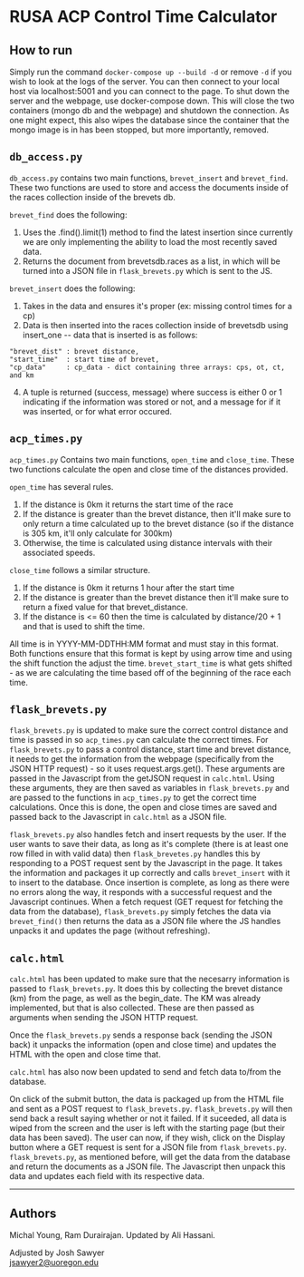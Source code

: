 # RUSA ACP Control Time Calculator

## **How to run**
Simply run the command `docker-compose up --build -d` or remove `-d` if you wish to look at the logs of the server. You can then connect to your local host via localhost:5001 and you can connect to the page. To shut down the server and the webpage, use docker-compose down. This will close the two containers (mongo db and the webpage) and shutdown the connection. As one might expect, this also wipes the database since the container that the mongo image is in has been stopped, but more importantly, removed.

## `db_access.py`
`db_access.py` contains two main functions, `brevet_insert` and `brevet_find`. These two functions are used to store and access the documents inside of the races collection inside of the brevets db.

`brevet_find` does the following:
1. Uses the .find().limit(1) method to find the latest insertion since currently we are only implementing the ability to load the most recently saved data.
2. Returns the document from brevetsdb.races as a list, in which will be turned into a JSON file in `flask_brevets.py` which is sent to the JS.

`brevet_insert` does the following:
1. Takes in the data and ensures it's proper (ex: missing control times for a cp)
2. Data is then inserted into the races collection inside of brevetsdb using insert_one -- data that is inserted is as follows:
```
"brevet_dist" : brevet distance,
"start_time"  : start time of brevet,
"cp_data"     : cp_data - dict containing three arrays: cps, ot, ct, and km
```
4. A tuple is returned (success, message) where success is either 0 or 1 indicating if the information was stored or not, and a message for if it was inserted, or for what error occured.


## `acp_times.py`
`acp_times.py` Contains two main functions, `open_time` and `close_time`. These two functions calculate the open and close time of the distances provided. 

`open_time` has several rules.
1. If the distance is 0km it returns the start time of the race
2. If the distance is greater than the brevet distance, then it'll make sure to only return a time calculated up to the brevet distance (so if the distance is 305 km, it'll only calculate for 300km)
3. Otherwise, the time is calculated using distance intervals with their associated speeds. 

`close_time` follows a similar structure.
1. If the distance is 0km it returns 1 hour after the start time
2. If the distance is greater than the brevet distance then it'll make sure to return a fixed value for that brevet_distance. 
3. If the distance is <= 60 then the time is calculated by distance/20 + 1 and that is used to shift the time. 

All time is in YYYY-MM-DDTHH:MM format and must stay in this format. Both functions ensure that this format is kept by using arrow time and using the shift function the adjust the time. `brevet_start_time` is what gets shifted - as we are calculating the time based off of the beginning of the race each time. 

## `flask_brevets.py`
`flask_brevets.py` is updated to make sure the correct control distance and time is passed in so `acp_times.py` can calculate the correct times. For `flask_brevets.py` to pass a control distance, start time and brevet distance, it needs to get the information from the webpage (specifically from the JSON HTTP request) - so it uses request.args.get(). These arguments are passed in the Javascript from the getJSON request in `calc.html`. Using these arguments, they are then saved as variables in `flask_brevets.py` and are passed to the functions in `acp_times.py` to get the correct time calculations. Once this is done, the open and close times are saved and passed back to the Javascript in `calc.html` as a JSON file.

`flask_brevets.py` also handles fetch and insert requests by the user. If the user wants to save their data, as long as it's complete (there is at least one row filled in with valid data) then `flask_brevetes.py` handles this by responding to a POST request sent by the Javascript in the page. It takes the information and packages it up correctly and calls `brevet_insert` with it to insert to the database. Once insertion is complete, as long as there were no errors along the way, it responds with a successful request and the Javascript continues. When a fetch request (GET request for fetching the data from the database), `flask_brevets.py` simply fetches the data via `brevet_find()` then returns the data as a JSON file where the JS handles unpacks it and updates the page (without refreshing). 

## `calc.html`
`calc.html` has been updated to make sure that the necesarry information is passed to `flask_brevets.py`. It does this by collecting the brevet distance (km) from the page, as well as the begin_date. The KM was already implemented, but that is also collected. These are then passed as arguments when sending the JSON HTTP request.
 
Once the `flask_brevets.py` sends a response back (sending the JSON back) it unpacks the information (open and close time) and updates the HTML with the open and close time that. 

`calc.html` has also now been updated to send and fetch data to/from the database.

On click of the submit button, the data is packaged up from the HTML file and sent as a POST request to `flask_brevets.py`. `flask_brevets.py` will then send back a result saying whether or not it failed. If it suceeded, all data is wiped from the screen and the user is left with the starting page (but their data has been saved). The user can now, if they wish, click on the Display button where a GET request is sent for a JSON file from `flask_brevets.py`. `flask_brevets.py`, as mentioned before, will get the data from the database and return the documents as a JSON file. The Javascript then unpack this data and updates each field with its respective data.  

-----
## Authors

Michal Young, Ram Durairajan. Updated by Ali Hassani.

Adjusted by Josh Sawyer\
jsawyer2@uoregon.edu
